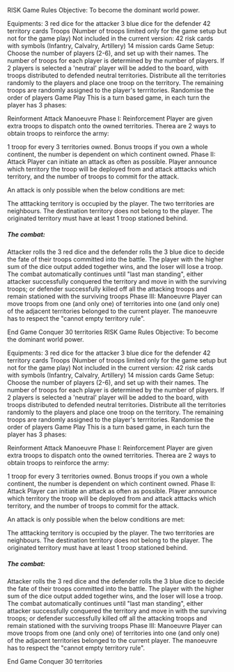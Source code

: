 
RISK
Game Rules
Objective:
To become the dominant world power.

Equipments:
3 red dice for the attacker
3 blue dice for the defender
42 territory cards
Troops (Number of troops limited only for the game setup but not for the game play) Not included in the current version:
42 risk cards with symbols (Infantry, Calvalry, Artillery)
14 mission cards
Game Setup:
Choose the number of players (2-6), and set up with their names.
The number of troops for each player is determined by the number of players.
If 2 players is selected a 'neutral' player will be added to the board, with troops distributed to defended neutral territories.
Distribute all the territories randomly to the players and place one troop on the territory.
The remaining troops are randomly assigned to the player's terrritories.
Randomise the order of players
Game Play
This is a turn based game, in each turn the player has 3 phases:

Reinforment
Attack
Manoeuvre
Phase I: Reinforcement
Player are given extra troops to dispatch onto the owned territories. Therea are 2 ways to obtain troops to reinforce the army:

1 troop for every 3 territories owned.
Bonus troops if you own a whole continent, the number is dependent on which continent owned.
Phase II: Attack
Player can initiate an attack as often as possible. Player announce which territory the troop will be deployed from and attack atttacks which territory, and the number of troops to commit for the attack.

An attack is only possible when the below conditions are met:

The atttacking territory is occupied by the player.
The two territories are neighbours.
The destination territory does not belong to the player.
The originated territory must have at least 1 troop stationed behind.

##### The combat:

Attacker rolls the 3 red dice and the defender rolls the 3 blue dice to decide the fate of their troops committed into the battle.
The player with the higher sum of the dice output added together wins, and the loser will lose a troop.
The combat automatically continues until "last man standing", either attacker successfully conquered the territory and move in with the surviving troops; or defender successfully killed off all the attacking troops and remain stationed with the surviving troops
Phase III: Manoeuvre
Player can move troops from one (and only one) of territories into one (and only one) of the adjacent territories belonged to the current player. The manoeuvre has to respect the "cannot empty territory rule".

End Game
Conquer 30 territories
RISK
Game Rules
Objective:
To become the dominant world power.

Equipments:
3 red dice for the attacker
3 blue dice for the defender
42 territory cards
Troops (Number of troops limited only for the game setup but not for the game play) Not included in the current version:
42 risk cards with symbols (Infantry, Calvalry, Artillery)
14 mission cards
Game Setup:
Choose the number of players (2-6), and set up with their names.
The number of troops for each player is determined by the number of players.
If 2 players is selected a 'neutral' player will be added to the board, with troops distributed to defended neutral territories.
Distribute all the territories randomly to the players and place one troop on the territory.
The remaining troops are randomly assigned to the player's terrritories.
Randomise the order of players
Game Play
This is a turn based game, in each turn the player has 3 phases:

Reinforment
Attack
Manoeuvre
Phase I: Reinforcement
Player are given extra troops to dispatch onto the owned territories. Therea are 2 ways to obtain troops to reinforce the army:

1 troop for every 3 territories owned.
Bonus troops if you own a whole continent, the number is dependent on which continent owned.
Phase II: Attack
Player can initiate an attack as often as possible. Player announce which territory the troop will be deployed from and attack atttacks which territory, and the number of troops to commit for the attack.

An attack is only possible when the below conditions are met:

The atttacking territory is occupied by the player.
The two territories are neighbours.
The destination territory does not belong to the player.
The originated territory must have at least 1 troop stationed behind.

##### The combat:

Attacker rolls the 3 red dice and the defender rolls the 3 blue dice to decide the fate of their troops committed into the battle.
The player with the higher sum of the dice output added together wins, and the loser will lose a troop.
The combat automatically continues until "last man standing", either attacker successfully conquered the territory and move in with the surviving troops; or defender successfully killed off all the attacking troops and remain stationed with the surviving troops
Phase III: Manoeuvre
Player can move troops from one (and only one) of territories into one (and only one) of the adjacent territories belonged to the current player. The manoeuvre has to respect the "cannot empty territory rule".

End Game
Conquer 30 territories
